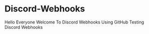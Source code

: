 # Discord-Webhooks
Hello Everyone Welcome To Discord Webhooks Using GitHub
Testing Discord Webhooks
